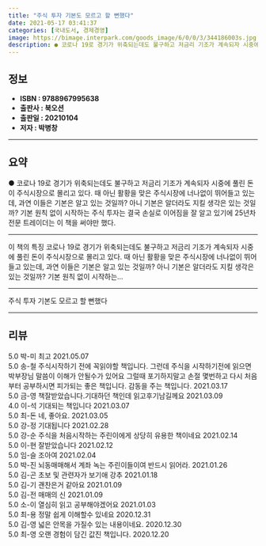 ```yaml
---
title: "주식 투자 기본도 모르고 할 뻔했다"
date: 2021-05-17 03:41:37
categories: [국내도서, 경제경영]
image: https://bimage.interpark.com/goods_image/6/0/0/3/344186003s.jpg
description: ● 코로나 19로 경기가 위축되는데도 불구하고 저금리 기조가 계속되자 시중에 풀린 돈이 주식시장으로 몰리고 있다. 때 아닌 활황을 맞은 주식시장에 너나없이 뛰어들고 있는데, 과연 이들은 기본은 알고 있는 것일까? 아니 기본은 알더라도 지킬 생각은 있는 것일까? 기본 원칙 없이 시작하는
---
```


## **정보**

- **ISBN : 9788967995638**
- **출판사 : 북오션**
- **출판일 : 20210104**
- **저자 : 박병창**

------



## **요약**

●  코로나 19로 경기가 위축되는데도 불구하고 저금리 기조가 계속되자 시중에 풀린 돈이 주식시장으로 몰리고 있다. 때 아닌 활황을 맞은 주식시장에 너나없이 뛰어들고 있는데, 과연 이들은 기본은 알고 있는 것일까? 아니 기본은 알더라도 지킬 생각은 있는 것일까? 기본 원칙 없이 시작하는 주식 투자는 결국 손실로 이어짐을 잘 알고 있기에 25년차 전문 트레이더는 이 책을 써야만 했다.

------

이 책의 특징
코로나 19로 경기가 위축되는데도 불구하고 저금리 기조가 계속되자 시중에 풀린 돈이 주식시장으로 몰리고 있다. 때 아닌 활황을 맞은 주식시장에 너나없이 뛰어들고 있는데, 과연 이들은 기본은 알고 있는 것일까? 아니 기본은 알더라도 지킬 생각은 있는 것일까? 기본 원칙 없이 시작하는... 

------


주식 투자 기본도 모르고 할 뻔했다 

------


## **리뷰** 

5.0 박-미 최고  2021.05.07 <br/>5.0 송-철 주식시작하기 전에 꼭읽야할 책입니다. 그런데 주식을 시작하기전에 읽으면 박부장님 말씀이 이해가 안될수가 있어요 그럴때 포기하지말고 손절 몇번하고 다시 처음부터 공부하시면 피가되는 좋은 책입니다. 감동을 주는 책입니다. 2021.03.17 <br/>5.0 금-영 책잘받았습니다.기대하던 책인데 읽고후기남길께요 2021.03.09 <br/>4.0 이-석 기대되는 책입니다 2021.03.07 <br/>5.0 최-돈 네, 좋아요. 2021.03.05 <br/>5.0 강-정 기대됩니다 2021.02.28 <br/>5.0 강-순 주식을 처음시작하는 주린이에게 상당히 유용한 책이네요 2021.02.14 <br/>5.0 이-현 잘받았습니다  2021.02.12 <br/>5.0 임-슬 조아여 2021.02.04 <br/>5.0 박-진 뇌동매매해서 계좌 녹는 주린이들이여 반드시 읽어라. 2021.01.26 <br/>5.0 김-곤 초보 및 관련자가 보기애 강추 2021.01.18 <br/>5.0 김-기 괜찬은거 같아요 2021.01.09 <br/>5.0 김-전 매매의 신  2021.01.09 <br/>5.0 소-이 열심히 읽고 공부해야겠어요 2021.01.03 <br/>5.0 최-용 정말 쉽게 이해할수 있네요 2020.12.31 <br/>5.0 김-영 넓은 안목을 가질수 있는 내용이네요. 2020.12.30 <br/>5.0 최-영 오랜 경험이 담긴 값진 책입니다.  2020.12.20 <br/>